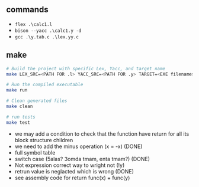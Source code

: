 ## commands 
-  `flex .\calc1.l`
-  `bison --yacc .\calc1.y -d`
-  `gcc .\y.tab.c .\lex.yy.c`
## make 


```bash
# Build the project with specific Lex, Yacc, and target name
make LEX_SRC=<PATH FOR .l> YACC_SRC=<PATH FOR .y> TARGET=<EXE filename>

# Run the compiled executable
make run

# Clean generated files
make clean

# run tests 
make test
```
- we may add a condition to check that the function have return for all its block structure children
- we need to add the minus operation (x = -x) (DONE)
- full symbol table
- switch case (5alas? 3omda tmam, enta tmam?) (DONE)
- Not expression correct way to wright not (!y)
- retrun value is neglacted which is wrong (DONE)
- see assembly code for return func(x) + func(y)